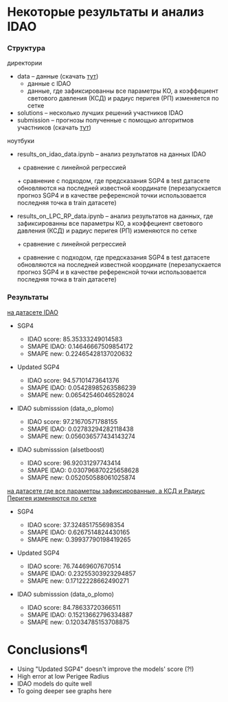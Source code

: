 # Некоторые результаты и анализ IDAO 

### Структура

директории

* data – данные (скачать [тут](https://yadi.sk/d/1YjsfyXdAc6c1g))
   * данные с IDAO
   * данные, где зафиксированны все параметры КО, а коэффециент светового давления (КСД) и радиус перигея (РП) изменяется по сетке
* solutions – несколько лучших решений участников IDAO
* submission – прогнозы полученные с помощью алгоритмов участников  (скачать [тут](https://yadi.sk/d/xTfkF0KaWXx43w))

ноутбуки

* results_on_idao_data.ipynb – анализ результатов на данных IDAO 
    
    \+ сравнение с линейной регрессией 
    
    \+ сравнение с подходом, где предсказания SGP4 в test датасете обновляются на последней известной координате (перезапускается прогноз SGP4 и в качестве референсной точки использовается последняя точка в train датасете)

* results_on_LPC_RP_data.ipynb – анализ результатов на данных, где зафиксированны все параметры КО, а коэффециент светового давления (КСД) и радиус перигея (РП) изменяются по сетке 

    \+ сравнение с линейной регрессией 

    \+ сравнение с подходом, где предсказания SGP4 в test датасете обновляются на последней известной координате (перезапускается прогноз SGP4 и в качестве референсной точки использовается последняя точка в train датасете)


### Результаты

[на датасете IDAO](https://github.com/HSE-LAMBDA/satellite-2019/blob/master/idao/competition_results/results_on_idao_data.ipynb)

* SGP4

    * IDAO score:  85.35333249014583
    * SMAPE IDAO:  0.14646667509854172
    * SMAPE new:   0.22465428137020632

* Updated SGP4

    * IDAO score:  94.57101473641376
    * SMAPE IDAO:  0.05428985263586239
    * SMAPE new:   0.06542546046528024

* IDAO submisssion (data_o_plomo)

    * IDAO score:  97.21670571788155
    * SMAPE IDAO:  0.02783294282118438
    * SMAPE new:   0.056036577434143274

* IDAO submisssion (alsetboost)

    * IDAO score:  96.92031297743414
    * SMAPE IDAO:  0.030796870225658628
    * SMAPE new:   0.052050588061025874

[на датасете где все параметры зафиксированные, а КСД и Радиус Перигея изменяются по сетке](https://github.com/HSE-LAMBDA/satellite-2019/blob/master/idao/competition_results/results_on_LPC_RP_data.ipynb)

* SGP4

    * IDAO score:  37.324851755698354
    * SMAPE IDAO:  0.6267514824430165
    * SMAPE new:   0.39937790198419265

* Updated SGP4

    * IDAO score:  76.74469607670514
    * SMAPE IDAO:  0.23255303923294857
    * SMAPE new:   0.17122228662490271

* IDAO submisssion (data_o_plomo)

    * IDAO score:  84.78633720366511
    * SMAPE IDAO:  0.15213662796334887
    * SMAPE new:   0.12034785153708875

# Conclusions¶

* Using "Updated SGP4" doesn't improve the models' score (?!)
* High error at low Perigee Radius
* IDAO models do quite well
* To going deeper see graphs here